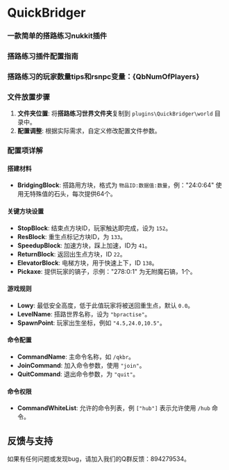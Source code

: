 # QuickBridger
### 一款简单的搭路练习nukkit插件

### 搭路练习插件配置指南

### 搭路练习的玩家数量tips和rsnpc变量：{QbNumOfPlayers}

### 文件放置步骤
1. **文件夹位置**: 将**搭路练习世界文件夹**复制到 `plugins\QuickBridger\world` 目录中。
2. **配置调整**: 根据实际需求，自定义修改配置文件参数。

### 配置项详解

#### 搭建材料
- **BridgingBlock**: 搭路用方块，格式为 `物品ID:数据值:数量`，例："24:0:64" 使用无特殊值的石头，每次提供64个。

#### 关键方块设置
- **StopBlock**: 结束点方块ID，玩家触达即完成，设为 `152`。
- **ResBlock**: 重生点标记方块ID，为 `133`。
- **SpeedupBlock**: 加速方块，踩上加速，ID为 `41`。
- **ReturnBlock**: 返回出生点方块，ID `22`。
- **ElevatorBlock**: 电梯方块，用于快速上下，ID `138`。
- **Pickaxe**: 提供玩家的镐子，示例："278:0:1" 为无附魔石镐，1个。

#### 游戏规则
- **Lowy**: 最低安全高度，低于此值玩家将被送回重生点，默认 `0.0`。
- **LevelName**: 搭路世界名称，设为 `"bpractise"`。
- **SpawnPoint**: 玩家出生坐标，例如 `"4.5,24.0,10.5"`。

#### 命令配置
- **CommandName**: 主命令名称，如 `/qkbr`。
- **JoinCommand**: 加入命令参数，使用 `"join"`。
- **QuitCommand**: 退出命令参数，为 `"quit"`。

#### 命令权限
- **CommandWhiteList**: 允许的命令列表，例 `["hub"]` 表示允许使用 `/hub` 命令。

## 反馈与支持
如果有任何问题或发现bug，请加入我们的Q群反馈：894279534。
